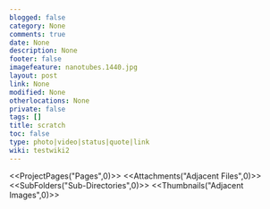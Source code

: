 ```yaml
---
blogged: false
category: None
comments: true
date: None
description: None
footer: false
imagefeature: nanotubes.1440.jpg
layout: post
link: None
modified: None
otherlocations: None
private: false
tags: []
title: scratch
toc: false
type: photo|video|status|quote|link
wiki: testwiki2
---
```

<!--summary-->



<<ProjectPages("Pages",0)>>
<<Attachments("Adjacent Files",0)>>
<<SubFolders("Sub-Directories",0)>>
<<Thumbnails("Adjacent Images",0)>>